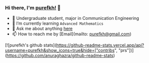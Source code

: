 ### Hi there, I'm [purefkh!](https://purefkh.xyz) 👋

- 📖 Undergraduate student, major in Communication Engineering
- 🌱 I’m currently learning ```Advanced Mathematics```
- 💬 Ask me about anything [here](https://github.com/purefkh/purefkh/issues)
- 📫 How to reach me by [Email](mailto: purefkh@gmail.com)

[![purefkh's github stats](https://github-readme-stats.vercel.app/api?username=purefkh&show_icons=true&hide=["contribs", "prs"])](https://github.com/anuraghazra/github-readme-stats)

